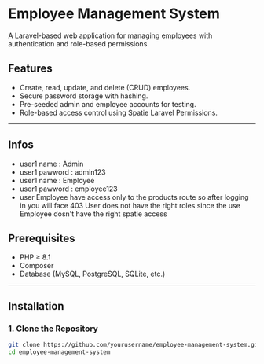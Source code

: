 # Employee Management System

A Laravel-based web application for managing employees with authentication and role-based permissions.

## Features
- Create, read, update, and delete (CRUD) employees.
- Secure password storage with hashing.
- Pre-seeded admin and employee accounts for testing.
- Role-based access control using Spatie Laravel Permissions.

---
## Infos
- user1 name : Admin 
- user1 pawword : admin123 
- user1 name : Employee 
- user1 pawword : employee123 
- user Employee have access only to the products route so after logging in you will face 403 User does not have the right roles since the use Employee dosn't have the right spatie access


## Prerequisites
- PHP ≥ 8.1
- Composer
- Database (MySQL, PostgreSQL, SQLite, etc.)

---

## Installation

### 1. Clone the Repository
```bash
git clone https://github.com/yourusername/employee-management-system.git
cd employee-management-system
